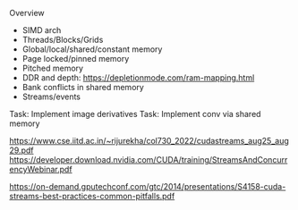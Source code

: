 Overview
- SIMD arch
- Threads/Blocks/Grids
- Global/local/shared/constant memory
- Page locked/pinned memory
- Pitched memory
- DDR and depth: https://depletionmode.com/ram-mapping.html
- Bank conflicts in shared memory
- Streams/events

Task: Implement image derivatives
Task: Implement conv via shared memory

https://www.cse.iitd.ac.in/~rijurekha/col730_2022/cudastreams_aug25_aug29.pdf
https://developer.download.nvidia.com/CUDA/training/StreamsAndConcurrencyWebinar.pdf

https://on-demand.gputechconf.com/gtc/2014/presentations/S4158-cuda-streams-best-practices-common-pitfalls.pdf
